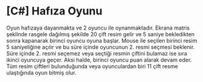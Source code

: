 # [C#] Hafıza Oyunu
Oyun hafızaya dayanmakta ve 2 oyuncu ile oynanmaktadır. Ekrana matris şeklinde rasgele dağılmış şekilde 20 çift resim gelir ve 5 saniye bekledikten sonra kapanarak birinci oyuncu oyuna başlar.
Mouse ile seçilen birinci resim 5 saniyeliğine açılır ve bu süre içinde oyuncunun 2. resmi seçmesi beklenir.
Süre içinde 2. resmi seçemez veya seçtiği resmin çiftini bulamaz ise sıra ikinci oyuncuya geçer. Aksi halde, birinci oyuncu puan alarak devam eder.
Tüm resim çiftleri bulunduğunda veya oyunculardan biri 11 çift resme ulaştığında oyun bitmiş olur.
